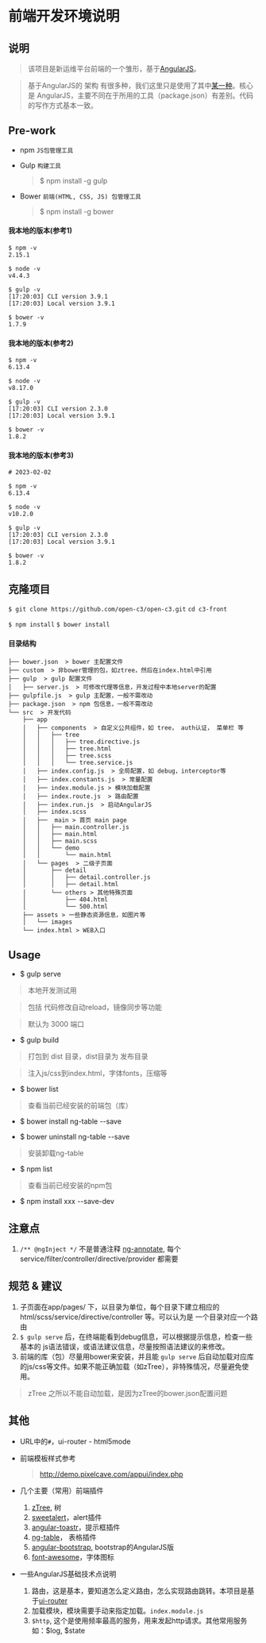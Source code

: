 # 前端开发环境说明

## 说明

> 该项目是新运维平台前端的一个雏形，基于[AngularJS](https://angularjs.org/)。

> 基于AngularJS的 架构 有很多种，我们这里只是使用了其中[某一种](https://github.com/Swiip/generator-gulp-angular)。核心是 AngularJS，主要不同在于所用的工具（package.json）有差别。代码的写作方式基本一致。

## Pre-work

- npm `JS包管理工具`
- Gulp `构建工具`

  > $ npm install -g gulp

- Bower `前端(HTML, CSS, JS) 包管理工具`

  > $ npm install -g bower 

#### 我本地的版本(参考1)

```
$ npm -v
2.15.1

$ node -v
v4.4.3

$ gulp -v
[17:20:03] CLI version 3.9.1
[17:20:03] Local version 3.9.1

$ bower -v
1.7.9
```

#### 我本地的版本(参考2)

```
$ npm -v
6.13.4

$ node -v
v8.17.0

$ gulp -v
[17:20:03] CLI version 2.3.0
[17:20:03] Local version 3.9.1

$ bower -v
1.8.2
```
#### 我本地的版本(参考3)

```
# 2023-02-02

$ npm -v
6.13.4

$ node -v
v10.2.0

$ gulp -v
[17:20:03] CLI version 2.3.0
[17:20:03] Local version 3.9.1

$ bower -v
1.8.2
```

## 克隆项目

`$ git clone https://github.com/open-c3/open-c3.git`
`cd c3-front`

`$ npm install`
`$ bower install`

#### 目录结构

```
├── bower.json  > bower 主配置文件
├── custom  > 非bower管理的包，如ztree，然后在index.html中引用
├── gulp  > gulp 配置文件
│   ├── server.js  > 可修改代理等信息，开发过程中本地server的配置
├── gulpfile.js  > gulp 主配置，一般不需改动
├── package.json  > npm 包信息，一般不需改动
└── src  > 开发代码
    ├── app
    │   ├── components  > 自定义公共组件，如 tree， auth认证， 菜单栏 等
    │   │   ├── tree
    │   │   │   ├── tree.directive.js
    │   │   │   ├── tree.html
    │   │   │   ├── tree.scss
    │   │   │   └── tree.service.js
    │   ├── index.config.js  > 全局配置，如 debug，interceptor等
    │   ├── index.constants.js  > 常量配置
    │   ├── index.module.js > 模块加载配置
    │   ├── index.route.js  > 路由配置
    │   ├── index.run.js  > 启动AngularJS
    │   ├── index.scss
    │   ├──  main > 首页 main page
    │   │   ├── main.controller.js
    │   │   ├── main.html
    │   │   ├── main.scss
    │   │   └── demo
    │   │       └── main.html
    │   └── pages  > 二级子页面
    │       ├── detail
    │       │   ├── detail.controller.js
    │       │   ├── detail.html
    │       └── others > 其他特殊页面
    │           ├── 404.html
    │           └── 500.html
    ├── assets > 一些静态资源信息，如图片等
    │   └── images
    └── index.html > WEB入口
```

## Usage

* $ gulp serve

 > 本地开发测试用

 > 包括 代码修改自动reload，镜像同步等功能

 > 默认为 3000 端口

* $ gulp build

 > 打包到 dist 目录，dist目录为 发布目录

 > 注入js/css到index.html，字体fonts，压缩等
 
* $ bower list

 > 查看当前已经安装的前端包（库）

* $ bower install ng-table --save 

* $ bower uninstall ng-table --save 

 > 安装卸载ng-table
 
* $ npm list

 > 查看当前已经安装的npm包

* $ npm install xxx --save-dev

## 注意点

1. `/** @ngInject */` 不是普通注释 [ng-annotate](https://github.com/olov/ng-annotate), 每个service/filter/controller/directive/provider 都需要

## 规范 & 建议
1. 子页面在app/pages/ 下，以目录为单位，每个目录下建立相应的 html/scss/service/directive/controller 等。可以认为是 一个目录对应一个路由
2. `$ gulp serve` 后，在终端能看到debug信息，可以根据提示信息，检查一些基本的 js语法错误，或语法建议信息，尽量按照语法建议的来修改。
3. 前端的库（包）尽量用bower来安装，并且能 `gulp serve` 后自动加载对应库的js/css等文件。如果不能正确加载（如zTree），非特殊情况，尽量避免使用。

 > zTree 之所以不能自动加载，是因为zTree的bower.json配置问题

## 其他

* URL中的`#`，ui-router - html5mode

* 前端模板样式参考

  > http://demo.pixelcave.com/appui/index.php

* 几个主要（常用）前端插件

  1. [zTree](http://www.treejs.cn/v3/main.php#_zTreeInfo), 树
  2. [sweetalert](http://t4t5.github.io/sweetalert/)，alert插件
  3. [angular-toastr](http://foxandxss.github.io/angular-toastr/)，提示框插件
  4. [ng-table](http://ng-table.com/)， 表格插件
  5. [angular-bootstrap](https://angular-ui.github.io/bootstrap/), bootstrap的AngularJS版
  6. [font-awesome](http://fontawesome.io/)，字体图标

* 一些AngularJS基础技术点说明

  1. 路由，这是基本，要知道怎么定义路由，怎么实现路由跳转。本项目是基于[ui-router](https://angular-ui.github.io/ui-router/site/#/api/ui.router)
  2. 加载模块，模块需要手动来指定加载。`index.module.js`
  3. `$http`, 这个是使用频率最高的服务，用来发起http请求。其他常用服务如：$log, $state

